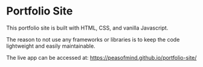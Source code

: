 
# Portfolio Site

This portfolio site is built with HTML, CSS, and vanilla Javascript.

The reason to not use any frameworks or libraries is to keep the code lightweight and easily maintainable. 

The live app can be accessed at: https://peasofmind.github.io/portfolio-site/
